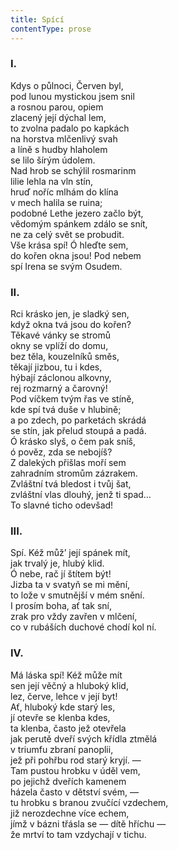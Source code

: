 ```yaml
---
title: Spící
contentType: prose
---
```


### I.

  

Kdys o půlnoci, Červen byl,  
pod lunou mystickou jsem snil  
a rosnou parou, opiem  
zlacený její dýchal lem,  
to zvolna padalo po kapkách  
na horstva mlčenlivý svah  
a líně s hudby hlaholem  
se lilo šírým údolem.  
Nad hrob se schýlil rosmarinm  
lilie lehla na vln stín,  
hruď noříc mlhám do klína  
v mech halila se ruina;  
podobné Lethe jezero začlo být,  
vědomým spánkem zdálo se snít,  
ne za celý svět se probudit.  
Vše krása spí! Ó hleďte sem,  
do kořen okna jsou! Pod nebem  
spí Irena se svým Osudem.

### II.

  

Rci krásko jen, je sladký sen,  
když okna tvá jsou do kořen?  
Těkavé vánky se stromů  
okny se vplíží do domu,  
bez těla, kouzelníků směs,  
těkají jizbou, tu i kdes,  
hýbají záclonou alkovny,  
rej rozmarný a čarovný!  
Pod víčkem tvým řas ve stíně,  
kde spí tvá duše v hlubině;  
a po zdech, po parketách skrádá  
se stín, jak přelud stoupá a padá.  
Ó krásko slyš, o čem pak sníš,  
ó pověz, zda se nebojíš?  
Z dalekých přišlas moří sem  
zahradním stromům zázrakem.  
Zvláštní tvá bledost i tvůj šat,  
zvláštní vlas dlouhý, jenž ti spad…  
To slavné ticho odevšad!

### III.

  

Spí. Kéž můž’ její spánek mít,  
jak trvalý je, hlubý klid.  
Ó nebe, rač jí štítem být!  
Jizba ta v svatyň se mi mění,  
to lože v smutnější v mém snění.  
I prosím boha, ať tak sní,  
zrak pro vždy zavřen v mlčení,  
co v rubáších duchové chodí kol ní.

### IV.

  

Má láska spí! Kéž může mít  
sen její věčný a hluboký klid,  
lez, červe, lehce v její byt!  
Ať, hluboký kde starý les,  
jí otevře se klenba kdes,  
ta klenba, často jež otevřela  
jak perutě dveří svých křídla ztmělá  
v triumfu zbraní panoplii,  
jež při pohřbu rod starý kryjí. —  
Tam pustou hrobku v úděl vem,  
po jejichž dveřích kamenem  
házela často v dětství svém, —  
tu hrobku s branou zvučící vzdechem,  
již nerozdechne více echem,  
jímž v bázni třásla se — dítě hříchu —  
že mrtví to tam vzdychají v tichu.
